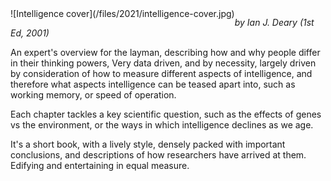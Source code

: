 <!--
.. title: Intelligence: A Very Short Introduction
.. slug: intelligence-a-very-short-introduction
.. date: 2021-01-18 06:58:23 UTC-05:00
.. tags: media,books,non-fiction,cognition
.. type: text
-->

<span style="float: left">
![Intelligence cover](/files/2021/intelligence-cover.jpg)
</span>

*by Ian J. Deary (1st Ed, 2001)*

An expert's overview for the layman, describing how and why people differ in
their thinking powers, Very data driven, and by necessity, largely driven by
consideration of how to measure different aspects of intelligence, and
therefore what aspects intelligence can be teased apart into, such as working
memory, or speed of operation.

Each chapter tackles a key scientific question, such as the effects of
genes vs the environment, or the ways in which intelligence declines as we
age.

It's a short book, with a lively style, densely packed with important
conclusions, and descriptions of how researchers have arrived at them.
Edifying and entertaining in equal measure.

<br style="clear: left" />

